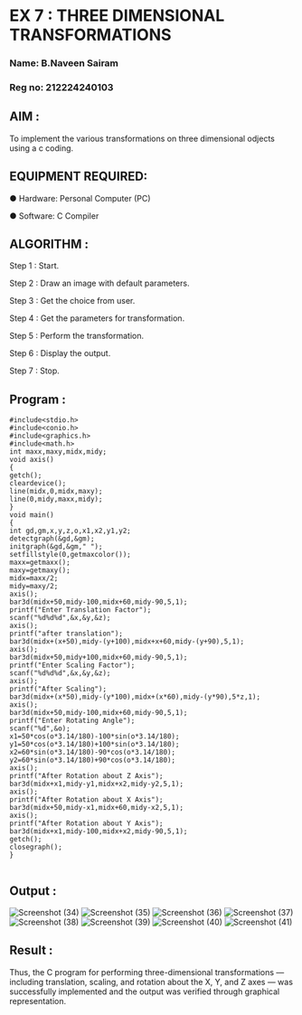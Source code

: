 # EX 7 : THREE DIMENSIONAL TRANSFORMATIONS

### Name: B.Naveen Sairam
### Reg no: 212224240103

## AIM :
 
 To implement the various transformations on three dimensional odjects using a c coding.

## EQUIPMENT REQUIRED:

●	Hardware: Personal Computer (PC)

●	Software: C Compiler

## ALGORITHM :


   Step 1 : Start.

   Step 2 : Draw an image with default parameters.

   Step 3 : Get the choice from user.

   Step 4 : Get the parameters for transformation.

   Step 5 : Perform the transformation.

   Step 6 : Display the output.

   Step 7 : Stop.

## Program :
~~~
#include<stdio.h> 
#include<conio.h> 
#include<graphics.h> 
#include<math.h> 
int maxx,maxy,midx,midy; 
void axis() 
{ 
getch(); 
cleardevice(); 
line(midx,0,midx,maxy); 
line(0,midy,maxx,midy); 
} 
void main() 
{ 
int gd,gm,x,y,z,o,x1,x2,y1,y2; 
detectgraph(&gd,&gm); 
initgraph(&gd,&gm," "); 
setfillstyle(0,getmaxcolor()); 
maxx=getmaxx(); 
maxy=getmaxy(); 
midx=maxx/2; 
midy=maxy/2; 
axis(); 
bar3d(midx+50,midy-100,midx+60,midy-90,5,1); 
printf("Enter Translation Factor"); 
scanf("%d%d%d",&x,&y,&z); 
axis(); 
printf("after translation"); 
bar3d(midx+(x+50),midy-(y+100),midx+x+60,midy-(y+90),5,1); 
axis(); 
bar3d(midx+50,midy+100,midx+60,midy-90,5,1); 
printf("Enter Scaling Factor"); 
scanf("%d%d%d",&x,&y,&z); 
axis(); 
printf("After Scaling"); 
bar3d(midx+(x*50),midy-(y*100),midx+(x*60),midy-(y*90),5*z,1); 
axis(); 
bar3d(midx+50,midy-100,midx+60,midy-90,5,1); 
printf("Enter Rotating Angle"); 
scanf("%d",&o); 
x1=50*cos(o*3.14/180)-100*sin(o*3.14/180); 
y1=50*cos(o*3.14/180)+100*sin(o*3.14/180); 
x2=60*sin(o*3.14/180)-90*cos(o*3.14/180); 
y2=60*sin(o*3.14/180)+90*cos(o*3.14/180); 
axis(); 
printf("After Rotation about Z Axis"); 
bar3d(midx+x1,midy-y1,midx+x2,midy-y2,5,1); 
axis(); 
printf("After Rotation about X Axis"); 
bar3d(midx+50,midy-x1,midx+60,midy-x2,5,1); 
axis(); 
printf("After Rotation about Y Axis"); 
bar3d(midx+x1,midy-100,midx+x2,midy-90,5,1); 
getch(); 
closegraph(); 
}


~~~

## Output :

![Screenshot (34)](https://github.com/user-attachments/assets/09c0ecf2-6bbc-4019-8cd5-f2b4ff5a51f9)
![Screenshot (35)](https://github.com/user-attachments/assets/578944b8-d3ab-417e-870f-b1e43375c505)
![Screenshot (36)](https://github.com/user-attachments/assets/b81c5a98-6a3b-40fe-8c4e-55929fd55266)
![Screenshot (37)](https://github.com/user-attachments/assets/eefb43e4-3195-42f5-9961-341c06aefb0d)
![Screenshot (38)](https://github.com/user-attachments/assets/7ab0d3cd-0d63-4803-90e3-9a6b63d89c7f)
![Screenshot (39)](https://github.com/user-attachments/assets/e38235ea-0f8a-437c-8700-5c0b08648c87)
![Screenshot (40)](https://github.com/user-attachments/assets/593127e7-b404-447b-80ba-cca38adf78ed)
![Screenshot (41)](https://github.com/user-attachments/assets/d48cdc73-f198-4425-854f-33ef7b17fdb2)

## Result :
Thus, the C program for performing three-dimensional transformations — including translation, scaling, and rotation about the X, Y, and Z axes — was successfully implemented and the output was verified through graphical representation.

